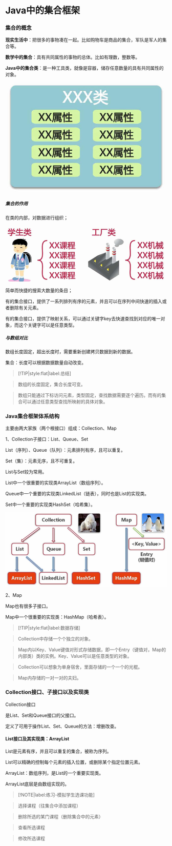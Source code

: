 # Java中的集合框架

### 集合的概念

**现实生活中**：把很多的事物凑在一起。比如购物车是商品的集合，军队是军人的集合等。

**数学中的集合**：具有共同属性的事物的总体。比如有理数，整数等。

**Java中的集合类**：是一种工具类，就像是容器，储存任意数量的具有共同属性的对象。

![](img/set-xxx.jpg)

##### 集合的作用

在类的内部，对数据进行组织；

![](img/set-effect.jpg)

简单而快捷的搜索大数量的条目；

有的集合接口，提供了一系列排列有序的元素，并且可以在序列中间快速的插入或者删除有关元素。

有的集合接口，提供了映射关系，可以通过关键字key去快速查找到对应的唯一对象，而这个关键字可以是任意类型。

##### 与数组对比

数组长度固定，超出长度时，需要重新创建拷贝数据到新的数据。

集合：长度可以根据数据数量自动改变。

> [!TIP|style:flat|label:总结]

> 数组的长度固定，集合长度可变。

> 数组只能通过下标访问元素，类型固定，查找数据需要逐个遍历。而有的集合可以通过任意类型查找所映射的具体对象。

### Java集合框架体系结构

主要由两大家族（两个根接口）组成：Collection、Map

1、Collection子接口：List、Queue、Set

List（序列）、Queue（队列）：元素排列有序，且可以重复。

Set（集）：元素无序，且不可重复。

List与Set较为常用。

List中一个很重要的实现类ArrayList（数组序列）。

Queue中一个重要的实现类LinkedList（链表），同时也是List的实现类。

Set中一个重要的实现类HashSet（哈希集）。

![](img/collection-map.jpg)

2、Map

Map也有很多子接口。

Map中一个很重要的实现类：HashMap（哈希表）。

> [!TIP|style:flat|label:数据存储]

> Collection中存储一个个独立的对象。

> Map内以Key、Value键值对形式存储数据，即一个Entry（键值对，Map的内部类）类的实例。Key、Value可以是任意类型的对象。

> Collection可以想象为单身宿舍，里面存储的一个一个的光棍。

> Map内存储的一对一对的夫妇。

### Collection接口、子接口以及实现类

Collection接口

是List、Set和Queue接口的父接口。

定义了可用于操作List、Set、Queue的方法：增删改查。

#### List接口及其实现类：ArrayList

List是元素有序，并且可以重复的集合，被称为序列。

List可以精确的控制每个元素的插入位置，或删除某个指定位置元素。

ArrayList：数组序列，是List的一个重要实现类。

ArrayList底层是由数组实现的。

> [!NOTE|label:练习-模拟学生选课功能]

> 选择课程（往集合中添加课程）

> 删除所选的某门课程（删除集合中的元素）

> 查看所选课程

> 修改所选课程






